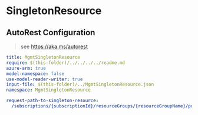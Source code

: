# SingletonResource

## AutoRest Configuration

> see https://aka.ms/autorest

``` yaml
title: MgmtSingletonResource
require: $(this-folder)/../../../../readme.md
azure-arm: true
model-namespace: false
use-model-reader-writer: true
input-file: $(this-folder)/../MgmtSingletonResource.json
namespace: MgmtSingletonResource

request-path-to-singleton-resource:
  /subscriptions/{subscriptionId}/resourceGroups/{resourceGroupName}/providers/Microsoft.Compute/cars/{carName}/brakes/{default}: brakes/default
```
